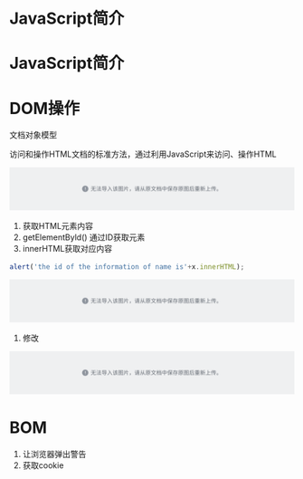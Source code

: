 # JavaScript简介

# JavaScript简介

# DOM操作

文档对象模型

访问和操作HTML文档的标准方法，通过利用JavaScript来访问、操作HTML

![](assets/LQGwbwxvnoxcS1xnoM2cpycsnKd.png)

1. 获取HTML元素内容
2. getElementByld() 通过ID获取元素
3. innerHTML获取对应内容


```JavaScript
alert('the id of the information of name is'+x.innerHTML);
```

![](assets/Ginhbqg7LouOD6xF9PrcM8Qdnif.png)

1. 修改

![](assets/KkJZbDgXmo6gIox0jmZcfykJnsf.png)

# BOM

1. 让浏览器弹出警告
2. 获取cookie

